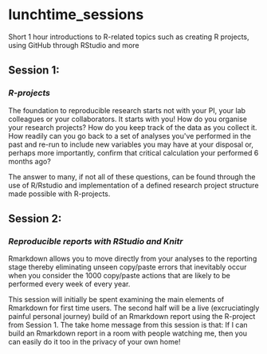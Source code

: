 # lunchtime_sessions

Short 1 hour introductions to R-related topics such as creating R projects, using GitHub through RStudio and more 

## **Session 1:**
### *R-projects*

The foundation to reproducible research starts not with your PI, your lab colleagues or your collaborators. It starts with you! How do you organise your research projects? How do you keep track of the data as you collect it. How readily can you go back to a set of analyses you've performed in the past and re-run to include new variables you may have at your disposal or, perhaps more importantly, confirm that critical calculation your performed 6 months ago?

The answer to many, if not all of these questions, can be found through the use of R/Rstudio and implementation of a defined research project structure made possible with R-projects.

## **Session 2:**
### *Reproducible reports with RStudio and Knitr*

Rmarkdown allows you to move directly from your analyses to the reporting stage thereby eliminating unseen copy/paste errors that inevitably occur when you consider the 1000 copy/paste actions that are likely to be performed every week of every year.

This session will initially be spent examining the main elements of Rmarkdown for first time users. The second half will be a live (excruciatingly painful personal journey) build of an Rmarkdown report using the R-project from Session 1. The take home message from this session is that: If I can build an Rmarkdown report in a room with people watching me, then you can easily do it too in the privacy of your own home!
